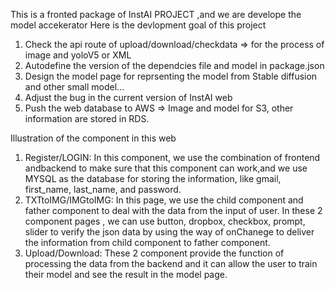 This is a fronted package of InstAI PROJECT ,and we are develope the model accekerator
Here is the devlopment goal of this project
1. Check the api route of upload/download/checkdata => for the process of image and yoloV5 or XML
2. Autodefine the version of the dependcies file and model in package.json 
3. Design the model page for reprsenting the model from Stable diffusion and other small model...
4. Adjust the bug in the current version of InstAI web 
5. Push the web database to AWS => Image and model for S3, other information are stored in RDS.


Illustration of the component in this web
1. Register/LOGIN:
   In this component, we use the combination of frontend andbackend to make sure that this component can work,and we use MYSQL as the database for storing the information, like gmail, first_name, last_name, and password. 
2. TXTtoIMG/IMGtoIMG: In this page, we use the child component and father component to deal with the data from the input of user. In these 2 
   component pages , we can use button, dropbox, checkbox, prompt, slider to verify the json data by using the way of onChanege to deliver the information from child component to father component.
3. Upload/Download: These 2 component provide the function of processing the data from the backend and it can allow the user to train their 
   model and see the result in the model page. 


